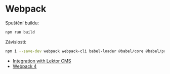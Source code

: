# Webpack

Spuštění buildu:

```sh
npm run build
```

Závislosti:

```sh
npm i --save-dev webpack webpack-cli babel-loader @babel/core @babel/preset-env sass sass-loader postcss-loader css-loader mini-css-extract-plugin file-loader
```

- [Integration with Lektor CMS](https://www.getlektor.com/docs/guides/webpack/)
- [Webpack 4](https://dev.to/pixelgoo/how-to-configure-webpack-from-scratch-for-a-basic-website-46a5)
